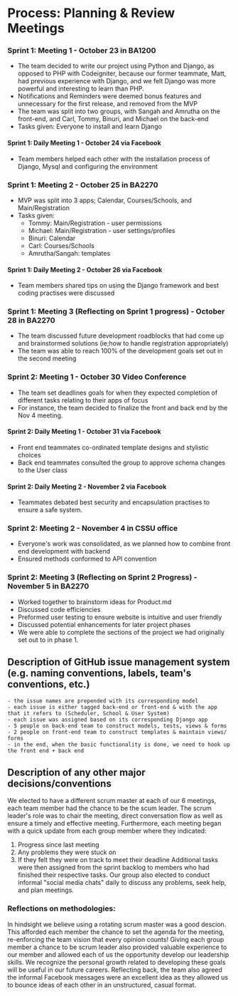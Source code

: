 

# <b>Process: Planning & Review Meetings</b>

### <b>Sprint 1: Meeting 1</b> - October 23 in BA1200
 - The team decided to write our project using Python and Django, as opposed to PHP with Codeigniter, because our former teammate, Matt, had previous experience with Django, and we felt Django was more powerful and interesting to learn than PHP.
 - Notifications and Reminders were deemed bonus features and unnecessary for the first release, and removed from the MVP
 - The team was split into two groups, with Sangah and Amrutha on the front-end, and Carl, Tommy, Binuri, and Michael on the back-end
 - Tasks given: Everyone to install and learn Django
 
#### Sprint 1: Daily Meeting 1  - October 24 via Facebook
 - Team members helped each other with the installation process of Django, Mysql and configuring the environment

### <b>Sprint 1: Meeting 2</b> - October 25 in BA2270
 - MVP was split into 3 apps; Calendar, Courses/Schools, and Main/Registration
 - Tasks given:
	- Tommy: Main/Registration - user permissions
	- Michael: Main/Registration - user settings/profiles
	- Binuri: Calendar
	- Carl: Courses/Schools 
	- Amrutha/Sangah: templates

#### Sprint 1: Daily Meeting 2  - October 26 via Facebook
 - Team members shared tips on using the Django framework and best coding practises were discussed

### <b>Sprint 1: Meeting 3 (Reflecting on Sprint 1 progress)</b> - October 28 in BA2270
 - The team discussed future development roadblocks that had come up and brainstormed solutions (ie;how to handle registration appropriately)
 - The team was able to reach 100% of the development goals set out in the second meeting
  
### <b>Sprint 2: Meeting 1</b> - October 30 Video Conference
 - The team set deadlines goals for when they expected completion of different tasks relating to their apps of focus
  - For instance, the team decided to finalize the front and back end by the Nov 4 meeting.

#### Sprint 2: Daily Meeting 1  - October 31 via Facebook
  - Front end teammates co-ordinated template designs and stylistic choices
  - Back end teammates consulted the group to approve schema changes to the User class
  
#### Sprint 2: Daily Meeting 2  - November 2 via Facebook
  - Teammates debated best security and encapsulation practises to ensure a safe system.

### <b>Sprint 2: Meeting 2</b> - November 4 in CSSU office
 - Everyone's work was consolidated, as we planned how to combine front end development with backend
 - Ensured methods conformed to API convention

### <b>Sprint 2: Meeting 3 (Reflecting on Sprint 2 Progress)</b> - November 5 in BA2270
 - Worked together to brainstorm ideas for Product.md
 - Discussed code efficiencies
 - Preformed user testing to ensure website is intuitive and user friendly
 - Discussed potential enhancements for later project phases
 - We were able to complete the sections of the project we had originally set out to in phase 1.


## Description of GitHub issue management system (e.g. naming conventions, labels, team's conventions, etc.)
	- the issue names are prepended with its corresponding model
	- each issue is either tagged back-end or front-end & with the app that it refers to (Scheduler, School & User System) 
	- each issue was assigned based on its corresponding Django app
	- 5 people on back-end team to construct models, tests, views & forms
	- 2 people on front-end team to construct templates & maintain views/ forms
	- in the end, when the basic functionality is done, we need to hook up the front end + back end

## Description of any other major decisions/conventions

We elected to have a different scrum master at each of our 6 meetings, each team member had the chance to be the scum leader. The scrum leader's role was to chair the meeting, direct conversation flow as well as ensure a timely and effective meeting. Furthermore, each meeting began with a quick update from each group member where they indicated: 
  1. Progress since last meeting 
  2. Any problems they were stuck on
  3. If they felt they were on track to meet their deadline
Additional tasks were then assigned from the sprint backlog to members who had finished their respective tasks.
Our group also elected to conduct informal "social media chats" daily to discuss any problems, seek help, and plan meetings.

### Reflections on methodologies:

In hindsight we believe using a rotating scrum master was a good descion. This afforded each member the chance to set the agenda for the meeting, re-enforcing the team vision that every opinion counts! Giving each group member a chance to be scrum leader also provided valuable experience to our member and allowed each of us the opportunity develop our leadership skills. We recognize the personal growth related to developing these goals will be useful in our future careers. Reflecting back, the team also agreed the informal Facebook messages were an excellent idea as they allowed us to bounce ideas of each other in an unstructured, casual format.



